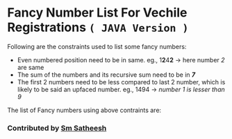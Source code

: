 # Fancy Number List For Vechile Registrations `( JAVA Version )`

Following are the constraints used to list some fancy numbers:
* Even numbered position need to be in same. eg., 1**2**4**2** -> here number _2_ are same
* The sum of the numbers and its recursive sum need to be in **_7_**
* The first 2 numbers need to be less compared to last 2 number, which is likely to be said an upfaced number. eg., 1494 -> _number 1 is lesser than 9_

The list of Fancy numbers using above contraints are:



### Contributed by [Sm Satheesh](https://github.com/smsatheesh)
